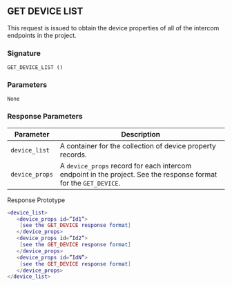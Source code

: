 ## GET DEVICE LIST

This request is issued to obtain the device properties of all of the intercom endpoints in the project.


### Signature

`GET_DEVICE_LIST ()`


### Parameters

`None`


### Response Parameters

| Parameter | Description |
| --- | --- |
| `device_list` | A container for the collection of device property records. |
| `device_props` | A `device_props` record for each intercom endpoint in the project.  See the response format for the `GET_DEVICE`. |


Response Prototype

```lua
<device_list>
   <device_props id=”Id1”>
    [see the GET_DEVICE response format]
   </device_props>
   <device_props id=”Id2”>
    [see the GET_DEVICE response format]
   </device_props>
   <device_props id=”IdN”>
    [see the GET_DEVICE response format]
   </device_props>
</device_list>
```


